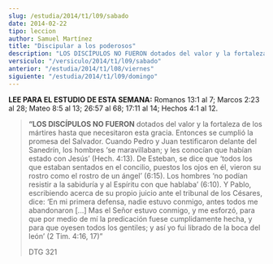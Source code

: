 ```yaml
---
slug: /estudia/2014/t1/l09/sabado
date: 2014-02-22
tipo: leccion
author: Samuel Martínez
title: "Discipular a los poderosos"
description: "LOS DISCÍPULOS NO FUERON dotados del valor y la fortaleza de los mártires hasta que necesitaron esta gracia. Entonces se cumplió la promesa del Salvador. Cuando Pedro y Juan testificaron delante del Sanedrín, los hombres ‘se maravillaban; y les conocían..."
versiculo: "/versiculo/2014/t1/l09/sabado"
anterior: "/estudia/2014/t1/l08/viernes"
siguiente: "/estudia/2014/t1/l09/domingo"
---
```


**LEE PARA EL ESTUDIO DE ESTA SEMANA:** Romanos 13:1 al 7; Marcos 2:23 al 28; Mateo 8:5 al 13; 26:57 al 68; 17:11 al 14; Hechos 4:1 al 12.

> **“LOS DISCÍPULOS NO FUERON** dotados del valor y la fortaleza de los mártires hasta que necesitaron esta gracia. Entonces se cumplió la promesa del Salvador. Cuando Pedro y Juan testificaron delante del Sanedrín, los hombres ‘se maravillaban; y les conocían que habían estado con Jesús’ (Hech. 4:13). De Esteban, se dice que ‘todos los que estaban sentados en el concilio, puestos los ojos en él, vieron su rostro como el rostro de un ángel’ (6:15). Los hombres ‘no podían resistir a la sabiduría y al Espíritu con que hablaba’ (6:10). Y Pablo, escribiendo acerca de su propio juicio ante el tribunal de los Césares, dice: ‘En mi primera defensa, nadie estuvo conmigo, antes todos me abandonaron [...] Mas el Señor estuvo conmigo, y me esforzó, para que por medio de mí la predicación fuese cumplidamente hecha, y para que oyesen todos los gentiles; y así yo fui librado de la boca del león’ (2 Tim. 4:16, 17)”
>
> DTG 321
